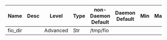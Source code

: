 | Name | Desc | Level | Type | non-Daemon Default | Daemon Default | Min | Max | Valid Values | verbatim | See also | Flags | Services | Validator | Long Desc | Tags |
| --- | --- | --- | --- | --- | --- | --- | --- | --- | --- | --- | --- | --- | --- | --- | --- |
| <span id="SP_fio_dir">fio_dir</span> |   | Advanced | Str | /tmp/fio |  |  |  |  |  |  |  |  |  |  |  |
